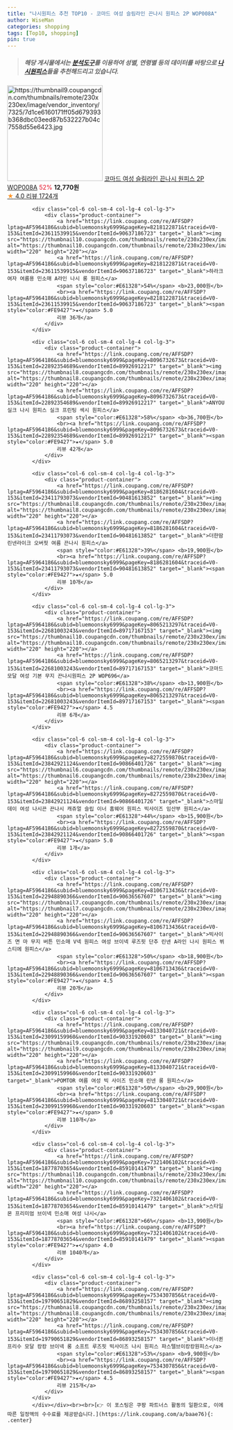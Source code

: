 ```yaml
---
title: "나시원피스 추천 TOP10 - 코마드 여성 슬림라인 끈나시 원피스 2P WOP008A"
author: WiseMan
categories: shopping
tags: [Top10, shopping]
pin: true
---
```


> ##### 해당 게시물에서는 [**분석도구**](https://itemscout.io/)를 이용하여 **성별**, **연령별** 등의 데이터를 바탕으로 [**나시원피스**](https://link.coupang.com/a/baae76)들을 추천해드리고 있습니다.
<div class="container"><div class="row">
            <div class="col-6 col-sm-4 col-lg-4 col-lg-3">
                <div class="product-container">
                    <a href="https://link.coupang.com/re/AFFSDP?lptag=AF5964186&subid=bluemoonsky6999&pageKey=7201134419&traceid=V0-153&itemId=18202869637&vendorItemId=85351270605" target="_blank"><img src="https://thumbnail9.coupangcdn.com/thumbnails/remote/230x230ex/image/vendor_inventory/7325/7d1ce6160171ff05d679393b368dbc03eed87b532227b04c7558d55e6423.jpg" alt="https://thumbnail9.coupangcdn.com/thumbnails/remote/230x230ex/image/vendor_inventory/7325/7d1ce6160171ff05d679393b368dbc03eed87b532227b04c7558d55e6423.jpg" width="220" height="220"></a>
                    <a href="https://link.coupang.com/re/AFFSDP?lptag=AF5964186&subid=bluemoonsky6999&pageKey=7201134419&traceid=V0-153&itemId=18202869637&vendorItemId=85351270605" target="_blank">코마드 여성 슬림라인 끈나시 원피스 2P WOP008A</a>
                    <span style="color:#E61328">52%</span> <b>12,770원</b>
                    <br><a href="https://link.coupang.com/re/AFFSDP?lptag=AF5964186&subid=bluemoonsky6999&pageKey=7201134419&traceid=V0-153&itemId=18202869637&vendorItemId=85351270605" target="_blank"><span style="color:#FE9427">★</span> 4.0
                    리뷰 1724개</a>
                </div>
            </div>
            
            <div class="col-6 col-sm-4 col-lg-4 col-lg-3">
                <div class="product-container">
                    <a href="https://link.coupang.com/re/AFFSDP?lptag=AF5964186&subid=bluemoonsky6999&pageKey=8218122871&traceid=V0-153&itemId=23611539915&vendorItemId=90637186723" target="_blank"><img src="https://thumbnail10.coupangcdn.com/thumbnails/remote/230x230ex/image/vendor_inventory/05e8/8151cdd60e4ac0d965f285fa9509d7fc69743699cc47bf479c7ba3b6fd10.jpg" alt="https://thumbnail10.coupangcdn.com/thumbnails/remote/230x230ex/image/vendor_inventory/05e8/8151cdd60e4ac0d965f285fa9509d7fc69743699cc47bf479c7ba3b6fd10.jpg" width="220" height="220"></a>
                    <a href="https://link.coupang.com/re/AFFSDP?lptag=AF5964186&subid=bluemoonsky6999&pageKey=8218122871&traceid=V0-153&itemId=23611539915&vendorItemId=90637186723" target="_blank">하라크 여자 여름용 민소매 A라인 나시 롱 원피스</a>
                    <span style="color:#E61328">54%</span> <b>23,000원</b>
                    <br><a href="https://link.coupang.com/re/AFFSDP?lptag=AF5964186&subid=bluemoonsky6999&pageKey=8218122871&traceid=V0-153&itemId=23611539915&vendorItemId=90637186723" target="_blank"><span style="color:#FE9427">★</span> 5.0
                    리뷰 36개</a>
                </div>
            </div>
            
            <div class="col-6 col-sm-4 col-lg-4 col-lg-3">
                <div class="product-container">
                    <a href="https://link.coupang.com/re/AFFSDP?lptag=AF5964186&subid=bluemoonsky6999&pageKey=8096732673&traceid=V0-153&itemId=22892354689&vendorItemId=89926912217" target="_blank"><img src="https://thumbnail8.coupangcdn.com/thumbnails/remote/230x230ex/image/vendor_inventory/1643/84fba63313270338be92f9a9b9d4ce75e702e58f0ee912a9f876f967fdec.jpg" alt="https://thumbnail8.coupangcdn.com/thumbnails/remote/230x230ex/image/vendor_inventory/1643/84fba63313270338be92f9a9b9d4ce75e702e58f0ee912a9f876f967fdec.jpg" width="220" height="220"></a>
                    <a href="https://link.coupang.com/re/AFFSDP?lptag=AF5964186&subid=bluemoonsky6999&pageKey=8096732673&traceid=V0-153&itemId=22892354689&vendorItemId=89926912217" target="_blank">ANYOU 실크 나시 원피스 실크 프린팅 섹시 원피스</a>
                    <span style="color:#E61328">58%</span> <b>36,700원</b>
                    <br><a href="https://link.coupang.com/re/AFFSDP?lptag=AF5964186&subid=bluemoonsky6999&pageKey=8096732673&traceid=V0-153&itemId=22892354689&vendorItemId=89926912217" target="_blank"><span style="color:#FE9427">★</span> 5.0
                    리뷰 42개</a>
                </div>
            </div>
            
            <div class="col-6 col-sm-4 col-lg-4 col-lg-3">
                <div class="product-container">
                    <a href="https://link.coupang.com/re/AFFSDP?lptag=AF5964186&subid=bluemoonsky6999&pageKey=8186281604&traceid=V0-153&itemId=23411793073&vendorItemId=90481613852" target="_blank"><img src="https://thumbnail8.coupangcdn.com/thumbnails/remote/230x230ex/image/vendor_inventory/a297/07d7afa776f50a771e0cbb1dc384365fe2e71474ca4a85b977c783430c24.png" alt="https://thumbnail8.coupangcdn.com/thumbnails/remote/230x230ex/image/vendor_inventory/a297/07d7afa776f50a771e0cbb1dc384365fe2e71474ca4a85b977c783430c24.png" width="220" height="220"></a>
                    <a href="https://link.coupang.com/re/AFFSDP?lptag=AF5964186&subid=bluemoonsky6999&pageKey=8186281604&traceid=V0-153&itemId=23411793073&vendorItemId=90481613852" target="_blank">더한땀 린넨라이크 오버핏 여름 끈나시 원피스</a>
                    <span style="color:#E61328">39%</span> <b>19,900원</b>
                    <br><a href="https://link.coupang.com/re/AFFSDP?lptag=AF5964186&subid=bluemoonsky6999&pageKey=8186281604&traceid=V0-153&itemId=23411793073&vendorItemId=90481613852" target="_blank"><span style="color:#FE9427">★</span> 5.0
                    리뷰 10개</a>
                </div>
            </div>
            
            <div class="col-6 col-sm-4 col-lg-4 col-lg-3">
                <div class="product-container">
                    <a href="https://link.coupang.com/re/AFFSDP?lptag=AF5964186&subid=bluemoonsky6999&pageKey=8065213297&traceid=V0-153&itemId=22681003243&vendorItemId=89717167153" target="_blank"><img src="https://thumbnail10.coupangcdn.com/thumbnails/remote/230x230ex/image/vendor_inventory/7615/3179aeb205c9028fc35de4e0f2160fa3a1a5480b3d53b9f50af7a507e63d.jpg" alt="https://thumbnail10.coupangcdn.com/thumbnails/remote/230x230ex/image/vendor_inventory/7615/3179aeb205c9028fc35de4e0f2160fa3a1a5480b3d53b9f50af7a507e63d.jpg" width="220" height="220"></a>
                    <a href="https://link.coupang.com/re/AFFSDP?lptag=AF5964186&subid=bluemoonsky6999&pageKey=8065213297&traceid=V0-153&itemId=22681003243&vendorItemId=89717167153" target="_blank">코마드 모달 여성 기본 무지 끈나시원피스 2P WOP696</a>
                    <span style="color:#E61328">38%</span> <b>13,900원</b>
                    <br><a href="https://link.coupang.com/re/AFFSDP?lptag=AF5964186&subid=bluemoonsky6999&pageKey=8065213297&traceid=V0-153&itemId=22681003243&vendorItemId=89717167153" target="_blank"><span style="color:#FE9427">★</span> 4.5
                    리뷰 6개</a>
                </div>
            </div>
            
            <div class="col-6 col-sm-4 col-lg-4 col-lg-3">
                <div class="product-container">
                    <a href="https://link.coupang.com/re/AFFSDP?lptag=AF5964186&subid=bluemoonsky6999&pageKey=8272559870&traceid=V0-153&itemId=23842921124&vendorItemId=90866401726" target="_blank"><img src="https://thumbnail6.coupangcdn.com/thumbnails/remote/230x230ex/image/vendor_inventory/bfe5/4427400f8d4d3aa7e645ae5a2db9cbdbe35c15fb9d6ad40647f7bf162646.png" alt="https://thumbnail6.coupangcdn.com/thumbnails/remote/230x230ex/image/vendor_inventory/bfe5/4427400f8d4d3aa7e645ae5a2db9cbdbe35c15fb9d6ad40647f7bf162646.png" width="220" height="220"></a>
                    <a href="https://link.coupang.com/re/AFFSDP?lptag=AF5964186&subid=bluemoonsky6999&pageKey=8272559870&traceid=V0-153&itemId=23842921124&vendorItemId=90866401726" target="_blank">스마일데이 여성 나시끈 끈나시 캐쥬얼 슬립 이너 홈웨어 원피스 빅사이즈 임산부 원피스</a>
                    <span style="color:#E61328">44%</span> <b>15,900원</b>
                    <br><a href="https://link.coupang.com/re/AFFSDP?lptag=AF5964186&subid=bluemoonsky6999&pageKey=8272559870&traceid=V0-153&itemId=23842921124&vendorItemId=90866401726" target="_blank"><span style="color:#FE9427">★</span> 5.0
                    리뷰 1개</a>
                </div>
            </div>
            
            <div class="col-6 col-sm-4 col-lg-4 col-lg-3">
                <div class="product-container">
                    <a href="https://link.coupang.com/re/AFFSDP?lptag=AF5964186&subid=bluemoonsky6999&pageKey=8106713436&traceid=V0-153&itemId=22948890366&vendorItemId=90636567607" target="_blank"><img src="https://thumbnail7.coupangcdn.com/thumbnails/remote/230x230ex/image/vendor_inventory/4606/48bfcd3fe5adcfecc0ef4dd2e7b695d47659cdb33f90b7938d974f525ea6.jpg" alt="https://thumbnail7.coupangcdn.com/thumbnails/remote/230x230ex/image/vendor_inventory/4606/48bfcd3fe5adcfecc0ef4dd2e7b695d47659cdb33f90b7938d974f525ea6.jpg" width="220" height="220"></a>
                    <a href="https://link.coupang.com/re/AFFSDP?lptag=AF5964186&subid=bluemoonsky6999&pageKey=8106713436&traceid=V0-153&itemId=22948890366&vendorItemId=90636567607" target="_blank">빅사이즈 면 마 무지 버튼 민소매 V넥 원피스 여성 브이넥 루즈핏 단추 린넨 A라인 나시 원피스 뷔스티에 원피스</a>
                    <span style="color:#E61328">50%</span> <b>18,900원</b>
                    <br><a href="https://link.coupang.com/re/AFFSDP?lptag=AF5964186&subid=bluemoonsky6999&pageKey=8106713436&traceid=V0-153&itemId=22948890366&vendorItemId=90636567607" target="_blank"><span style="color:#FE9427">★</span> 4.5
                    리뷰 20개</a>
                </div>
            </div>
            
            <div class="col-6 col-sm-4 col-lg-4 col-lg-3">
                <div class="product-container">
                    <a href="https://link.coupang.com/re/AFFSDP?lptag=AF5964186&subid=bluemoonsky6999&pageKey=8133040721&traceid=V0-153&itemId=23099159960&vendorItemId=90331920603" target="_blank"><img src="https://thumbnail9.coupangcdn.com/thumbnails/remote/230x230ex/image/vendor_inventory/3794/e1e7018b17b953e2e6f0e9f69d17355247abc92fa8b469e584bf8d17acf7.jpg" alt="https://thumbnail9.coupangcdn.com/thumbnails/remote/230x230ex/image/vendor_inventory/3794/e1e7018b17b953e2e6f0e9f69d17355247abc92fa8b469e584bf8d17acf7.jpg" width="220" height="220"></a>
                    <a href="https://link.coupang.com/re/AFFSDP?lptag=AF5964186&subid=bluemoonsky6999&pageKey=8133040721&traceid=V0-153&itemId=23099159960&vendorItemId=90331920603" target="_blank">POMTOR 여름 여성 빅 사이즈 민소매 린넨 롱 원피스</a>
                    <span style="color:#E61328">50%</span> <b>29,900원</b>
                    <br><a href="https://link.coupang.com/re/AFFSDP?lptag=AF5964186&subid=bluemoonsky6999&pageKey=8133040721&traceid=V0-153&itemId=23099159960&vendorItemId=90331920603" target="_blank"><span style="color:#FE9427">★</span> 5.0
                    리뷰 110개</a>
                </div>
            </div>
            
            <div class="col-6 col-sm-4 col-lg-4 col-lg-3">
                <div class="product-container">
                    <a href="https://link.coupang.com/re/AFFSDP?lptag=AF5964186&subid=bluemoonsky6999&pageKey=7321406102&traceid=V0-153&itemId=18778703654&vendorItemId=85910141479" target="_blank"><img src="https://thumbnail10.coupangcdn.com/thumbnails/remote/230x230ex/image/vendor_inventory/26b5/fcaf015f7e73a7df223739ffe2c35a10f4b2500b12c1913495527d7b8f29.jpg" alt="https://thumbnail10.coupangcdn.com/thumbnails/remote/230x230ex/image/vendor_inventory/26b5/fcaf015f7e73a7df223739ffe2c35a10f4b2500b12c1913495527d7b8f29.jpg" width="220" height="220"></a>
                    <a href="https://link.coupang.com/re/AFFSDP?lptag=AF5964186&subid=bluemoonsky6999&pageKey=7321406102&traceid=V0-153&itemId=18778703654&vendorItemId=85910141479" target="_blank">스타일몬 프리미엄 브이넥 민소매 여성 나시</a>
                    <span style="color:#E61328">66%</span> <b>13,990원</b>
                    <br><a href="https://link.coupang.com/re/AFFSDP?lptag=AF5964186&subid=bluemoonsky6999&pageKey=7321406102&traceid=V0-153&itemId=18778703654&vendorItemId=85910141479" target="_blank"><span style="color:#FE9427">★</span> 4.0
                    리뷰 1040개</a>
                </div>
            </div>
            
            <div class="col-6 col-sm-4 col-lg-4 col-lg-3">
                <div class="product-container">
                    <a href="https://link.coupang.com/re/AFFSDP?lptag=AF5964186&subid=bluemoonsky6999&pageKey=7534307856&traceid=V0-153&itemId=19790651829&vendorItemId=86893258157" target="_blank"><img src="https://thumbnail8.coupangcdn.com/thumbnails/remote/230x230ex/image/vendor_inventory/501c/c86de4ed26efcf62f0dbcfd553bbe24f96e3fcbee6df9dfd16dd0f5399db.jpg" alt="https://thumbnail8.coupangcdn.com/thumbnails/remote/230x230ex/image/vendor_inventory/501c/c86de4ed26efcf62f0dbcfd553bbe24f96e3fcbee6df9dfd16dd0f5399db.jpg" width="220" height="220"></a>
                    <a href="https://link.coupang.com/re/AFFSDP?lptag=AF5964186&subid=bluemoonsky6999&pageKey=7534307856&traceid=V0-153&itemId=19790651829&vendorItemId=86893258157" target="_blank">이너퀸 프리수 모달 캉캉 브이넥 롱 소프트 루즈핏 빅사이즈 나시 원피스 파스텔브이캉캉원피스</a>
                    <span style="color:#E61328">53%</span> <b>9,900원</b>
                    <br><a href="https://link.coupang.com/re/AFFSDP?lptag=AF5964186&subid=bluemoonsky6999&pageKey=7534307856&traceid=V0-153&itemId=19790651829&vendorItemId=86893258157" target="_blank"><span style="color:#FE9427">★</span> 4.5
                    리뷰 215개</a>
                </div>
            </div>
            </div></div><br><br>[👉 이 포스팅은 쿠팡 파트너스 활동의 일환으로, 이에 따른 일정액의 수수료를 제공받습니다.](https://link.coupang.com/a/baae76){: .center}